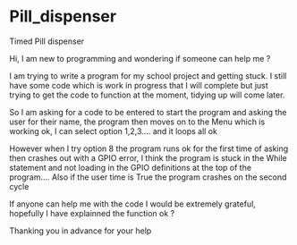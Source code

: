 # Pill_dispenser
Timed Pill dispenser 

Hi, I am new to programming and wondering if someone can help me ?

I am trying to write a program for my school project and getting stuck. I still have some code which is work in progress that I will complete but just trying to get the code to function at the moment, tidying up will come later.

So I am asking for a code to be entered to start the program and asking the user for their name, the program then moves on to the Menu which is working ok, I can select option 1,2,3.... and it loops all ok

However when I try option 8 the program runs ok for the first time of asking then crashes out with a GPIO error, I think the program is stuck in the While statement and not loading in the GPIO definitions at the top of the program.... Also if the user time is True the program crashes on the second cycle 

If anyone can help me with the code I would be extremely grateful, hopefully I have explainned the function ok ?

Thanking you in advance for your help



